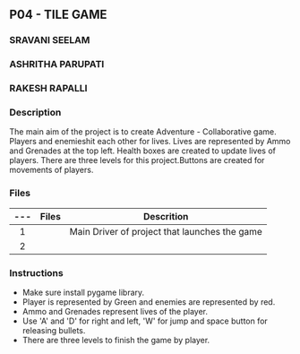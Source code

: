 ## P04 - TILE GAME

### SRAVANI SEELAM
### ASHRITHA PARUPATI
### RAKESH RAPALLI

### Description

The main aim of the project is to create Adventure - Collaborative game. Players and enemieshit each other for lives. Lives are represented by Ammo and Grenades at the top left. Health boxes are created to update lives of players. There are three levels for this project.Buttons are created for movements of players. 

### Files

| --- | Files  |  Descrition  |
|:---:|--------|--------------|
|  1  |        | Main Driver of project that launches the game|
|  2  | 

### Instructions

- Make sure install pygame library.
- Player is represented by Green and enemies are represented by red.
- Ammo and Grenades represent lives of the player.
- Use 'A' and 'D' for right and left, 'W' for jump and space button for releasing bullets.
- There are three levels to finish the game by player.
